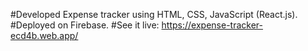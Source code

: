 #Developed Expense tracker using HTML, CSS, JavaScript (React.js).
#Deployed on Firebase.
#See it live: https://expense-tracker-ecd4b.web.app/
